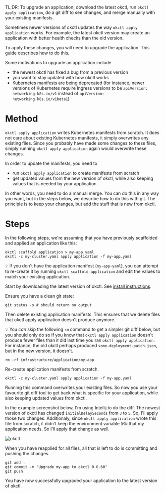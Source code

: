 TL;DR: To upgrade an application, download the latest okctl, run `okctl apply application`, do a git diff to see
changes, and merge manually with your existing manifests.

Sometimes newer versions of okctl updates the way `okctl apply application` works. For example, the latest okctl version
may create an application with better health checks than the old version.

To apply these changes, you will need to upgrade the application. This guide describes how to do this.

Some motivations to upgrade an application include

* the newest okctl has fixed a bug from a previous version
* you want to stay updated with how okctl works
* Kubernetes manifests are being deprecated (for instance, newer versions of Kubernetes require Ingress versions to
  be `apiVersion: networking.k8s.io/v1` instead of `apiVersion: networking.k8s.io/v1beta1`)

# Method

`okctl apply application` writes Kubernetes manifests from scratch. It does not care about existing Kubernetes
manifests, it simply overwrites any existing files. Since you probably have made some changes to these files, simply
running `okctl apply application` again would overwrite these changes.

In order to update the manifests, you need to

* run `okctl apply application` to create manifests from scratch
* get updated values from the new version of okctl, while also keeping values that is needed by your application

In other words, you need to do a manual merge. You can do this in any way you want, but in the steps below, we describe
how to do this with git. The principle is to keep your changes, but add the stuff that is new from okctl.

# Steps

In the following steps, we're assuming that you have previously scaffolded and applied an application like this:

```shell
okctl scaffold application > my-app.yaml
okctl -c my-cluster.yaml apply application -f my-app.yaml
```

:bulb: If you don't have the application manifest (`my-app-yaml`), you can attempt to re-create it by
running `okctl scaffold application` and edit the values to match your existing application.

Start by downloading the latest version of okctl. See [install instructions](/getting-started/install.md).

Ensure you have a clean git state:

```shell
git status -s # should return no output
```

Then delete existing application manifests. This ensures that we delete files that okctl apply application doesn't
produce anymore.

:bulb: You _can_ skip the following `rm` command to get a simpler git diff below, but you should only do so if you know
that `okctl apply application` doesn't produce fewer files than it did last time you ran `okctl apply application`. For
instance, the old okctl perhaps produced `some-deployment-patch.json`, but in the new version, it doesn't.

```shell
rm -rf infrastructure/application/my-app
```

Re-create application manifests from scratch.

```shell
okctl -c my-cluster.yaml apply application -f my-app.yaml
```

Running this command overwrites your existing files. So now you use your favourite git diff tool to get back what is
specific for your application, while also keeping updated values from okctl.

In the example screenshot below, I'm using Intellij to do the diff. The newest version of okctl has
changed `initialDelaySeconds` from `3` to `5`. So, I'll apply those two changes. Additionaly,
since `okctl apply application` wrote this file from scratch, it didn't keep the environment variable `DSN` that my
application needs. So I'll apply that change as well.

![okctl](/img/application-upgrade-diff.png)

When you have reapplied for all files, all that is left to do is committing and pushing the changes.

```shell
git add .
git commit -m "Upgrade my-app to okctl 0.0.60"
git push
```

You have now successfully upgraded your application to the latest version of okctl.
